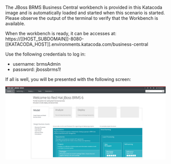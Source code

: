 The JBoss BRMS Business Central workbench is provided in this Katacoda image and is automatically loaded and started when this scenario is started. Please observe the output of the terminal to verify that the Workbench is available.

When the workbench is ready, it can be accesses at: https://[[HOST_SUBDOMAIN]]-8080-[[KATACODA_HOST]].environments.katacoda.com/business-central

Use the following credentials to log in:

- username: brmsAdmin
- password: jbossbrms1!

If all is well, you will be presented with the following screen:

![Business Central](../../assets/intro-openshift/optaplanner-workbench-cloud-balancing/brms-index.png)
